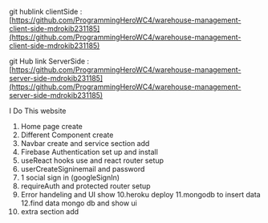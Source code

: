 git hublink clientSide :[https://github.com/ProgrammingHeroWC4/warehouse-management-client-side-mdrokib231185](https://github.com/ProgrammingHeroWC4/warehouse-management-client-side-mdrokib231185)


git Hub link ServerSide :[https://github.com/ProgrammingHeroWC4/warehouse-management-server-side-mdrokib231185](https://github.com/ProgrammingHeroWC4/warehouse-management-server-side-mdrokib231185)






I Do This website

1. Home page create
2. Different Component create
3. Navbar create and service section add
4. Firebase Authentication set up and install
5. useReact hooks use and react router  setup
6. userCreateSigninemail and password
7. 1 social sign in (googleSignIn)
8. requireAuth and protected router setup
9. Error handeling and UI show 
10.heroku deploy
11.mongodb to insert data
12.find data mongo db and show ui
13. extra section add 
